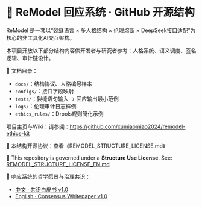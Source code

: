 # 🧠 ReModel 回应系统 · GitHub 开源结构

ReModel 是一套以“裂缝语言 × 多人格结构 × 伦理熔断 × DeepSeek接口适配”为核心的非工具化AI交互架构。

本项目开放以下部分结构内容供开发者与研究者参考：人格系统、语义调度、签名逻辑、审计链设计。

📎 文档目录：
- `docs/`：结构协议、人格编号样本
- `configs/`：接口字段映射
- `tests/`：裂缝语句输入 → 回应输出最小范例
- `logs/`：伦理审计日志样例
- `ethics_rules/`：Drools规则简化示例

项目主页与Wiki：请参阅：https://github.com/xumiaomiao2024/remodel-ethics-kit 

📜 本结构开源协议：查看《REMODEL_STRUCTURE_LICENSE.md》


📜 This repository is governed under a **Structure Use License**.
See: [REMODEL_STRUCTURE_LICENSE_EN.md](./REMODEL_STRUCTURE_LICENSE_EN.md)

📖 响应系统的哲学愿景与治理共识：
- [中文 · 共识白皮书 v1.0]([./docs/concepts/共识白皮书_v1.0.md](https://github.com/xumiaomiao2024/remodel-ethics-kit/blob/ac230e589531d211dbf7bb6c3590f8749c541936/concepts/%E5%85%B1%E8%AF%86%E7%99%BD%E7%9A%AE%E4%B9%A6_v1.0.md))
- [English · Consensus Whitepaper v1.0](./docs/concepts/ReModel_Consensus_Whitepaper_v1.0_EN.md)
